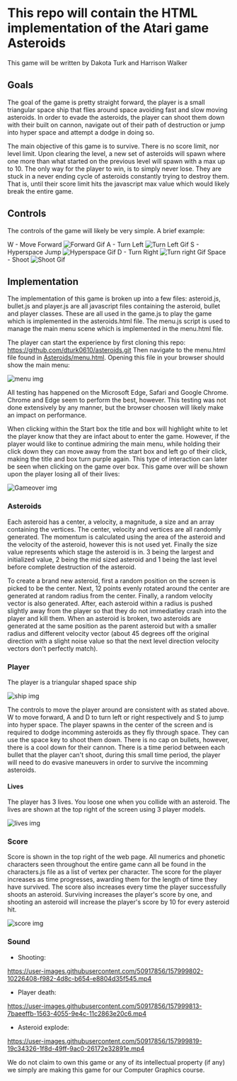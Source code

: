 # This repo will contain the HTML implementation of the Atari game Asteroids

This game will be written by Dakota Turk and Harrison Walker

## Goals

The goal of the game is pretty straight forward, the player is a small triangular space ship that flies around space avoiding fast and slow moving asteroids. In order to evade the asteroids, the player can shoot them down with their built on cannon, navigate out of their path of destruction or jump into hyper space and attempt a dodge in doing so.

The main objective of this game is to survive. There is no score limit, nor level limit. Upon clearing the level, a new set of asteroids will spawn where one more than what started on the previous level will spawn with a max up to 10. The only way for the player to win, is to simply never lose. They are stuck in a never ending cycle of asteroids constantly trying to destroy them. That is, until their score limit hits the javascript max value which would likely break the entire game.

## Controls

The controls of the game will likely be very simple. A brief example:

W - Move Forward ![Forward Gif](Gifs/W.gif)
A - Turn Left ![Turn Left Gif](Gifs/A.gif)
S - Hyperspace Jump ![Hyperspace Gif](Gifs/S.gif)
D - Turn Right ![Turn right Gif](Gifs/D.gif)
Space - Shoot ![Shoot Gif](Gifs/Space.gif)

## Implementation

The implementation of this game is broken up into a few files: asteroid.js, bullet.js and player.js are all javascript files containing the asteroid, bullet and player classes. These are all used in the game.js to play the game which is implemented in the asteroids.html file. The menu.js script is used to manage the main menu scene which is implemented in the menu.html file.

The player can start the experience by first cloning this repo: <https://github.com/dturk0610/asteroids.git> Then navigate to the menu.html file found in [Asteroids/menu.html](/Asteroids/menu.html). Opening this file in your browser should show the main menu:

![menu img](/Images/StartMenu.png)

All testing has happened on the Microsoft Edge, Safari and Google Chrome. Chrome and Edge seem to perform the best, however. This testing was not done extensively by any manner, but the browser choosen will likely make an impact on performance.

When clicking within the Start box the title and box will highlight white to let the player know that they are infact about to enter the game. However, if the player would like to continue admiring the main menu, while holding their click down they can move away from the start box and left go of their click, making the title and box turn purple again. This type of interaction can later be seen when clicking on the game over box. This game over will be shown upon the player losing all of their lives:

![Gameover img](/Images/Gameover.png)

### Asteroids

Each asteroid has a center, a velocity, a magnitude, a size and an array containing the vertices. The center, velocity and vertices are all randomly generated. The momentum is calculated using the area of the asteroid and the velocity of the asteroid, however this is not used yet. Finally the size value represents which stage the asteroid is in. 3 being the largest and initialized value, 2 being the mid sized asteroid and 1 being the last level before complete destruction of the asteroid.

To create a brand new asteroid, first a random position on the screen is picked to be the center. Next, 12 points evenly rotated around the center are generated at random radius from the center. Finally, a random velocity vector is also generated. After, each asteroid within a radius is pushed slightly away from the player so that they do not immediatley crash into the player and kill them. When an asteroid is broken, two asteroids are generated at the same position as the parent asteroid but with a smaller radius and different velocity vector (about 45 degrees off the original direction with a slight noise value so that the next level direction velocity vectors don't perfectly match).

### Player

The player is a triangular shaped space ship

![ship img](/Images/Ship.png)

The controls to move the player around are consistent with as stated above. W to move forward, A and D to turn left or right respectively and S to jump into hyper space. The player spawns in the center of the screen and is required to dodge incomming asteroids as they fly through space. They can use the space key to shoot them down. There is no cap on bullets, however, there is a cool down for their cannon. There is a time period between each bullet that the player can't shoot, during this small time period, the player will need to do evasive maneuvers in order to survive the incomming asteroids.

#### Lives

The player has 3 lives. You loose one when you collide with an asteroid. The lives are shown at the top right of the screen using 3 player models.

![lives img](/Images/Lives.png)

### Score

Score is shown in the top right of the web page. All numerics and phonetic characters seen throughout the entire game cann all be found in the characters.js file as a list of vertex per character. The score for the player increases as time progresses, awarding them for the length of time they have survived. The score also increases every time the player successfully shoots an asteroid. Surviving increases the player's score by one, and shooting an asteroid will increase the player's score by 10 for every asteroid hit.

![score img](/Images/Score.png)

### Sound

- Shooting:

<https://user-images.githubusercontent.com/50917856/157999802-10226408-f982-4d8c-b654-e8804d35f545.mp4>

- Player death:

<https://user-images.githubusercontent.com/50917856/157999813-7baeeffb-1563-4055-9e4c-11c2863e20c6.mp4>

- Asteroid explode:

<https://user-images.githubusercontent.com/50917856/157999819-19c34326-1f8d-49ff-9ac0-26172e32891e.mp4>

We do not claim to own this game or any of its intellectual property (if any) we simply are making this game for our Computer Graphics course.
